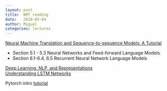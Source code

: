 ```yaml
---
layout: post
title:  NMT reading
date:   2018-05-04
author: Miguel
categories: lectures
---
```


[Neural Machine Translation and Sequence-to-sequence Models: A Tutorial](https://arxiv.org/pdf/1703.01619.pdf)
* Section 5.1 - 5.3 Neural Networks and Feed-forward Language Models
* Section 6.1-6.4, 6.5 Recurrent Neural Network Language Models

[Deep Learning, NLP, and Representations](http://colah.github.io/posts/2014-07-NLP-RNNs-Representations)  
[Understanding LSTM Networks](http://colah.github.io/posts/2015-08-Understanding-LSTMs)

Pytorch intro [tutorial](https://github.com/jcjohnson/pytorch-examples)





